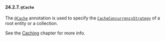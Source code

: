 #### 24.2.7. `@Cache`

<div class="paragraph">

The [`@Cache`](https://docs.jboss.org/hibernate/orm/5.2/javadocs/org/hibernate/annotations/Cache.html) annotation is used to specify the [`CacheConcurrencyStrategy`](https://docs.jboss.org/hibernate/orm/5.2/javadocs/org/hibernate/annotations/CacheConcurrencyStrategy.html) of a root entity or a collection.

</div>
<div class="paragraph">

See the [Caching](#caching) chapter for more info.

</div>
</div>
<div class="sect3">

